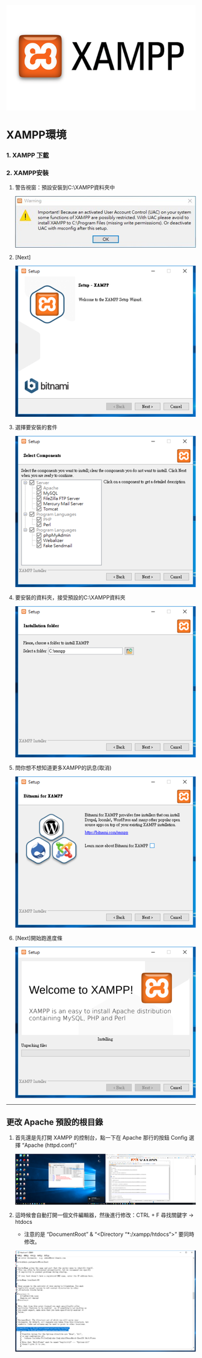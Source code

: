 
![](https://github.com/wdwd2233/Notes/blob/master/Windows/img/XAMPP.png?raw=true)


# XAMPP環境

###  1. XAMPP [下載](https://www.apachefriends.org/zh_tw/index.html)

###  2. XAMPP安裝

1. 警告視窗：預設安裝到C:\XAMPP資料夾中

	![XAMPP](https://github.com/wdwd2233/Notes/blob/master/Windows/img/XAMPP%20(1).JPG?raw=true)


2. [Next]

	![XAMPP](https://github.com/wdwd2233/Notes/blob/master/Windows/img/XAMPP%20(1).png?raw=true)


3. 選擇要安裝的套件

	![XAMPP](https://github.com/wdwd2233/Notes/blob/master/Windows/img/XAMPP%20(2).png?raw=true)


4. 要安裝的資料夾，接受預設的C:\XAMPP資料夾

	![XAMPP](https://github.com/wdwd2233/Notes/blob/master/Windows/img/XAMPP%20(3).png?raw=true)


5. 問你想不想知道更多XAMPP的訊息(取消)

	![XAMPP](https://github.com/wdwd2233/Notes/blob/master/Windows/img/XAMPP%20(4).png?raw=true)

6. [Next]開始跑進度條

	![XAMPP](https://github.com/wdwd2233/Notes/blob/master/Windows/img/XAMPP%20(5).png?raw=true)  
	
	
	


- - - -

## 更改 Apache 預設的根目錄

1. 首先還是先打開 XAMPP 的控制台，點一下在 Apache 那行的按鈕 Config 選擇 “Apache (httpd.conf)”

	![XAMPP](https://github.com/wdwd2233/Notes/blob/master/Windows/img/XAMPP%20(6).png?raw=true)

2. 這時候會自動打開一個文件編輯器，然後進行修改：CTRL + F 尋找關鍵字 -> htdocs

	* 注意的是 “DocumentRoot” & “<Directory “*:/xampp/htdocs”>” 要同時修改。

	![XAMPP](https://github.com/wdwd2233/Notes/blob/master/Windows/img/XAMPP%20(7).png?raw=true)